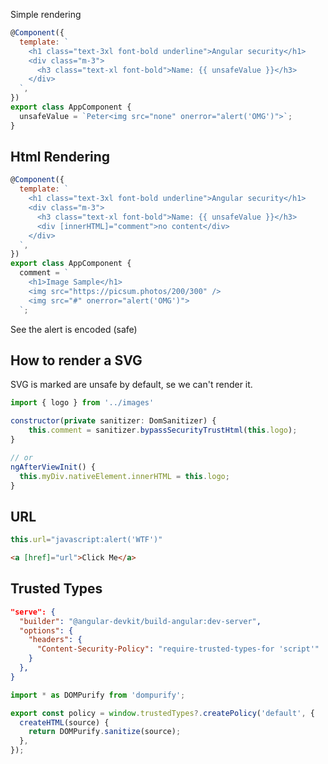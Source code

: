 Simple rendering

```js
@Component({
  template: `
    <h1 class="text-3xl font-bold underline">Angular security</h1>
    <div class="m-3">
      <h3 class="text-xl font-bold">Name: {{ unsafeValue }}</h3>
    </div>
  `,
})
export class AppComponent {
  unsafeValue = `Peter<img src="none" onerror="alert('OMG')">`;
}
```

## Html Rendering

```js
@Component({
  template: `
    <h1 class="text-3xl font-bold underline">Angular security</h1>
    <div class="m-3">
      <h3 class="text-xl font-bold">Name: {{ unsafeValue }}</h3>
      <div [innerHTML]="comment">no content</div>
    </div>
  `,
})
export class AppComponent {
  comment = `
    <h1>Image Sample</h1>
    <img src="https://picsum.photos/200/300" />
    <img src="#" onerror="alert('OMG')">
  `;
```

See the alert is encoded (safe)

## How to render a SVG

SVG is marked are unsafe by default, se we can't render it.

```js
import { logo } from '../images'
```

```js
constructor(private sanitizer: DomSanitizer) {
    this.comment = sanitizer.bypassSecurityTrustHtml(this.logo);
}

// or 
ngAfterViewInit() {
  this.myDiv.nativeElement.innerHTML = this.logo;
}
```

## URL

```js
this.url="javascript:alert('WTF')"
```

```html
<a [href]="url">Click Me</a>
```

## Trusted Types

```json
"serve": {
  "builder": "@angular-devkit/build-angular:dev-server",
  "options": {
    "headers": {
      "Content-Security-Policy": "require-trusted-types-for 'script'"
    }
  },
}
```

```js
import * as DOMPurify from 'dompurify';

export const policy = window.trustedTypes?.createPolicy('default', {
  createHTML(source) {
    return DOMPurify.sanitize(source);
  },
});
```
